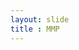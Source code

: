 ```yaml
---
layout: slide
title : MMP
---
```

<section class="slides__chapter">
    <section data-markdown="./pages/0-0-0__gdm.md" class="slides__homepage"></section>
</section>
<section class="slides__chapter slides__chapter--profile">
    <section data-markdown="./pages/A-0-0__profiel.md" class="slides__chapter-intro" data-background-color="#E90"></section>
    <section data-markdown="./pages/A-A-0__profiel__clipo.md"></section>
    <section data-markdown="./pages/A-B-0__profiel__wanm.md"></section>
    <section data-markdown="./pages/A-C-0__profiel__av3.md"></section>
</section>
<section class="slides__chapter slides__chapter--jobs">
    <section data-markdown="./pages/B-0-0__jobs.md" class="slides__chapter-intro" data-background-color="#0AC"></section>
    <section data-markdown="./pages/B-A-0__jobs__web.md"></section>
    <section data-markdown="./pages/B-B-0__jobs__cms.md"></section>
    <section data-markdown="./pages/B-C-0__jobs__tavc.md"></section>
    <section data-markdown="./pages/B-D-0__jobs__verder.md"></section>
</section>
<section class="slides__chapter slides__chapter--inhoud">
    <section data-markdown="./pages/C-0-0__inhoud.md" class="slides__chapter-intro" data-background-color="#C07"></section>
    <section data-markdown="./pages/C-A-0__inhoud__wanm.md"></section>
    <section data-markdown="./pages/C-B-0__inhoud__wanm.md"></section>
    <section data-markdown="./pages/C-C-0__inhoud__wanm.md"></section>
    <section data-markdown="./pages/C-D-0__inhoud__wanm.md"></section>
    <section data-markdown="./pages/C-E-0__inhoud__av.md"></section>
    <section data-markdown="./pages/C-F-0__inhoud__av.md"></section>
</section>
<section class="slides__chapter slides__chapter--programma">
    <section data-markdown="./pages/D-0-0__programma.md" class="slides__chapter-intro" data-background-color="#BC0"></section>
    <section data-markdown="./pages/D-A-0__programma__1e-schijf.md"></section>
    <section data-markdown="./pages/D-B-0__programma__2e-schijf.md"></section>
    <section data-markdown="./pages/D-C-0__programma__2e-schijf.md"></section>
    <section data-markdown="./pages/D-E-0__programma__3e-schijf.md"></section>
</section>
<section class="slides__chapter slides__chapter--programma">
    <section data-markdown="./pages/E-0-0__programma.md" class="slides__chapter-intro" data-background-color="#BC0"></section>
    <section data-markdown="./pages/E-A-0__programma__specifiek__2e-schijf.md"></section>
    <section data-markdown="./pages/E-B-0__programma__specifiek__3e-schijf.md"></section>
</section>
<section class="slides__chapter slides__chapter--programma">
    <section data-markdown="./pages/F-0-0__programma.md" class="slides__chapter-intro" data-background-color="#BC0"></section>
    <section data-markdown="./pages/F-A-0__programma__specifiek__2e-schijf.md"></section>
    <section data-markdown="./pages/F-B-0__programma__specifiek__3e-schijf.md"></section>
</section>